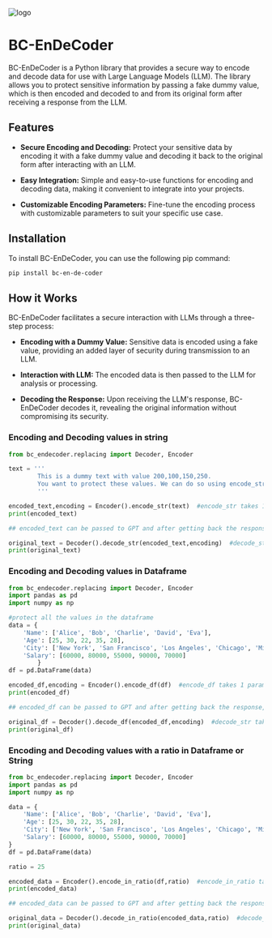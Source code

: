 ![logo](https://github.com/Distructor2404/BC-en-de-coder/blob/main/BC.gif?raw=true)

# **BC-EnDeCoder**

BC-EnDeCoder is a Python library that provides a secure way to encode and decode data for use with Large Language Models (LLM). The library allows you to protect sensitive information by passing a fake dummy value, which is then encoded and decoded to and from its original form after receiving a response from the LLM.

## Features

- **Secure Encoding and Decoding:** Protect your sensitive data by encoding it with a fake dummy value and decoding it back to the original form after interacting with an LLM.

- **Easy Integration:** Simple and easy-to-use functions for encoding and decoding data, making it convenient to integrate into your projects.

- **Customizable Encoding Parameters:** Fine-tune the encoding process with customizable parameters to suit your specific use case.

## Installation

To install BC-EnDeCoder, you can use the following pip command:

```bash 
pip install bc-en-de-coder 
```


## How it Works

BC-EnDeCoder facilitates a secure interaction with LLMs through a three-step process:

- **Encoding with a Dummy Value:** Sensitive data is encoded using a fake value, providing an added layer of security during transmission to an LLM.

- **Interaction with LLM:** The encoded data is then passed to the LLM for analysis or processing.

- **Decoding the Response:** Upon receiving the LLM's response, BC-EnDeCoder decodes it, revealing the original information without compromising its security.

### Encoding and Decoding values in string

```python
from bc_endecoder.replacing import Decoder, Encoder

text = '''
        This is a dummy text with value 200,100,150,250.
        You want to protect these values. We can do so using encode_str() and decode_str() methods.
        '''

encoded_text,encoding = Encoder().encode_str(text)  #encode_str takes 1 paramter which is the text and returns the encoded text and encoding
print(encoded_text)

## encoded_text can be passed to GPT and after getting back the response, it will be decoded using decode_str() method

original_text = Decoder().decode_str(encoded_text,encoding)  #decode_str takes 2 parameters which are the encoded_text and encoding and returns the original text
print(original_text)
```

###
### Encoding and Decoding values in Dataframe

```python
from bc_endecoder.replacing import Decoder, Encoder
import pandas as pd
import numpy as np

#protect all the values in the dataframe
data = {
    'Name': ['Alice', 'Bob', 'Charlie', 'David', 'Eva'],
    'Age': [25, 30, 22, 35, 28],
    'City': ['New York', 'San Francisco', 'Los Angeles', 'Chicago', 'Miami'],
    'Salary': [60000, 80000, 55000, 90000, 70000]
        }
df = pd.DataFrame(data)

encoded_df,encoding = Encoder().encode_df(df)  #encode_df takes 1 paramter which is Dataframe and returns the encoded dataframe and encodings
print(encoded_df)

## encoded_df can be passed to GPT and after getting back the response, it will be decoded using decode_df() method

original_df = Decoder().decode_df(encoded_df,encoding)  #decode_str takes 2 parameters which are the encoded_df and encoding and returns the original df
print(original_df)
```


### Encoding and Decoding values with a ratio in Dataframe or String
```python
from bc_endecoder.replacing import Decoder, Encoder
import pandas as pd
import numpy as np

data = {
    'Name': ['Alice', 'Bob', 'Charlie', 'David', 'Eva'],
    'Age': [25, 30, 22, 35, 28],
    'City': ['New York', 'San Francisco', 'Los Angeles', 'Chicago', 'Miami'],
    'Salary': [60000, 80000, 55000, 90000, 70000]
}
df = pd.DataFrame(data)

ratio = 25

encoded_data = Encoder().encode_in_ratio(df,ratio)  #encode_in_ratio takes 2 paramter which is Data and the ratio number, and returns the encoded data
print(encoded_data)

## encoded_data can be passed to GPT and after getting back the response it will be decoded using decode_df() method

original_data = Decoder().decode_in_ratio(encoded_data,ratio)  #decode_str takes 2 parameters which are the encoded_data and encoding and returns the original df
print(original_data)
```





